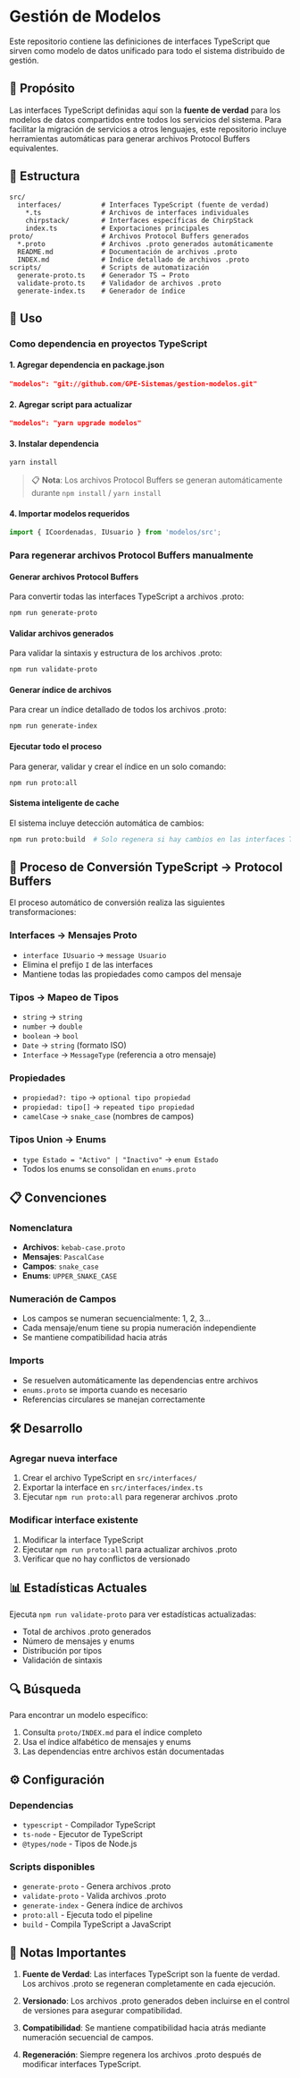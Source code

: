 # Gestión de Modelos

Este repositorio contiene las definiciones de interfaces TypeScript que sirven como modelo de datos unificado para todo el sistema distribuido de gestión.

## 🎯 Propósito

Las interfaces TypeScript definidas aquí son la **fuente de verdad** para los modelos de datos compartidos entre todos los servicios del sistema. Para facilitar la migración de servicios a otros lenguajes, este repositorio incluye herramientas automáticas para generar archivos Protocol Buffers equivalentes.

## 📁 Estructura

```text
src/
  interfaces/          # Interfaces TypeScript (fuente de verdad)
    *.ts               # Archivos de interfaces individuales
    chirpstack/        # Interfaces específicas de ChirpStack
    index.ts           # Exportaciones principales
proto/                 # Archivos Protocol Buffers generados
  *.proto              # Archivos .proto generados automáticamente
  README.md            # Documentación de archivos .proto
  INDEX.md             # Índice detallado de archivos .proto
scripts/               # Scripts de automatización
  generate-proto.ts    # Generador TS → Proto
  validate-proto.ts    # Validador de archivos .proto
  generate-index.ts    # Generador de índice
```

## 🚀 Uso

### Como dependencia en proyectos TypeScript

#### 1. Agregar dependencia en package.json

```json
"modelos": "git://github.com/GPE-Sistemas/gestion-modelos.git"
```

#### 2. Agregar script para actualizar

```json
"modelos": "yarn upgrade modelos"
```

#### 3. Instalar dependencia

```bash
yarn install
```

> 📋 **Nota**: Los archivos Protocol Buffers se generan automáticamente durante `npm install` / `yarn install`

#### 4. Importar modelos requeridos

```typescript
import { ICoordenadas, IUsuario } from 'modelos/src';
```

### Para regenerar archivos Protocol Buffers manualmente

#### Generar archivos Protocol Buffers

Para convertir todas las interfaces TypeScript a archivos .proto:

```bash
npm run generate-proto
```

#### Validar archivos generados

Para validar la sintaxis y estructura de los archivos .proto:

```bash
npm run validate-proto
```

#### Generar índice de archivos

Para crear un índice detallado de todos los archivos .proto:

```bash
npm run generate-index
```

#### Ejecutar todo el proceso

Para generar, validar y crear el índice en un solo comando:

```bash
npm run proto:all
```

#### Sistema inteligente de cache

El sistema incluye detección automática de cambios:

```bash
npm run proto:build  # Solo regenera si hay cambios en las interfaces TS
```

## 🔄 Proceso de Conversión TypeScript → Protocol Buffers

El proceso automático de conversión realiza las siguientes transformaciones:

### Interfaces → Mensajes Proto

- `interface IUsuario` → `message Usuario`
- Elimina el prefijo `I` de las interfaces
- Mantiene todas las propiedades como campos del mensaje

### Tipos → Mapeo de Tipos

- `string` → `string`
- `number` → `double`
- `boolean` → `bool`
- `Date` → `string` (formato ISO)
- `Interface` → `MessageType` (referencia a otro mensaje)

### Propiedades

- `propiedad?: tipo` → `optional tipo propiedad`
- `propiedad: tipo[]` → `repeated tipo propiedad`
- `camelCase` → `snake_case` (nombres de campos)

### Tipos Union → Enums

- `type Estado = "Activo" | "Inactivo"` → `enum Estado`
- Todos los enums se consolidan en `enums.proto`

## 📋 Convenciones

### Nomenclatura

- **Archivos**: `kebab-case.proto`
- **Mensajes**: `PascalCase`
- **Campos**: `snake_case`
- **Enums**: `UPPER_SNAKE_CASE`

### Numeración de Campos

- Los campos se numeran secuencialmente: 1, 2, 3...
- Cada mensaje/enum tiene su propia numeración independiente
- Se mantiene compatibilidad hacia atrás

### Imports

- Se resuelven automáticamente las dependencias entre archivos
- `enums.proto` se importa cuando es necesario
- Referencias circulares se manejan correctamente

## 🛠️ Desarrollo

### Agregar nueva interface

1. Crear el archivo TypeScript en `src/interfaces/`
2. Exportar la interface en `src/interfaces/index.ts`
3. Ejecutar `npm run proto:all` para regenerar archivos .proto

### Modificar interface existente

1. Modificar la interface TypeScript
2. Ejecutar `npm run proto:all` para actualizar archivos .proto
3. Verificar que no hay conflictos de versionado

## 📊 Estadísticas Actuales

Ejecuta `npm run validate-proto` para ver estadísticas actualizadas:

- Total de archivos .proto generados
- Número de mensajes y enums
- Distribución por tipos
- Validación de sintaxis

## 🔍 Búsqueda

Para encontrar un modelo específico:

1. Consulta `proto/INDEX.md` para el índice completo
2. Usa el índice alfabético de mensajes y enums
3. Las dependencias entre archivos están documentadas

## ⚙️ Configuración

### Dependencias

- `typescript` - Compilador TypeScript
- `ts-node` - Ejecutor de TypeScript
- `@types/node` - Tipos de Node.js

### Scripts disponibles

- `generate-proto` - Genera archivos .proto
- `validate-proto` - Valida archivos .proto
- `generate-index` - Genera índice de archivos
- `proto:all` - Ejecuta todo el pipeline
- `build` - Compila TypeScript a JavaScript

## 📝 Notas Importantes

1. **Fuente de Verdad**: Las interfaces TypeScript son la fuente de verdad. Los archivos .proto se regeneran completamente en cada ejecución.

2. **Versionado**: Los archivos .proto generados deben incluirse en el control de versiones para asegurar compatibilidad.

3. **Compatibilidad**: Se mantiene compatibilidad hacia atrás mediante numeración secuencial de campos.

4. **Regeneración**: Siempre regenera los archivos .proto después de modificar interfaces TypeScript.
